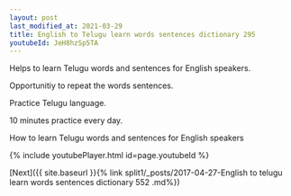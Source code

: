 ```yaml
---
layout: post
last_modified_at: 2021-03-29
title: English to Telugu learn words sentences dictionary 295 
youtubeId: JeH8hzSp5TA
---
```

 
 
Helps to learn Telugu words and sentences for English speakers.

Opportunitiy to repeat the words sentences. 

Practice Telugu language. 
 
10 minutes practice every day. 
 
How to learn Telugu words and sentences for English speakers 
 
{% include youtubePlayer.html id=page.youtubeId %}
 
 
[Next]({{ site.baseurl }}{% link  split1/_posts/2017-04-27-English to telugu learn words sentences dictionary 552 .md%})
 
